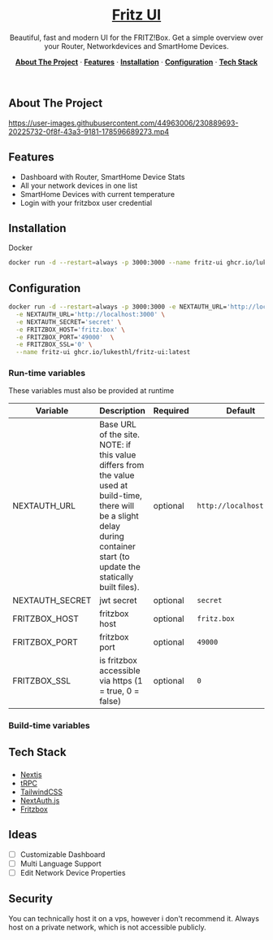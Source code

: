 <a href="https://github.com/lukesthl/fritz-ui">
  <h1 align="center">Fritz UI</h1>
</a>
<p align="center">
Beautiful, fast and modern UI for the FRITZ!Box. Get a simple overview over your Router, Networkdevices and SmartHome Devices. 
</p>
<p align="center">
  <a href="#about-the-project"><strong>About The Project</strong></a> ·
  <a href="#features"><strong>Features</strong></a> ·
  <a href="#installation"><strong>Installation</strong></a> ·
  <a href="#configuration"><strong>Configuration</strong></a> ·
  <a href="#tech-stack"><strong>Tech Stack</strong></a>
</p>
<br/>

## About The Project

https://user-images.githubusercontent.com/44963006/230889693-20225732-0f8f-43a3-9181-178596689273.mp4

## Features

- Dashboard with Router, SmartHome Device Stats
- All your network devices in one list
- SmartHome Devices with current temperature
- Login with your fritzbox user credential

## Installation

Docker

```bash
docker run -d --restart=always -p 3000:3000 --name fritz-ui ghcr.io/lukesthl/fritz-ui:latest
```

## Configuration

```bash
docker run -d --restart=always -p 3000:3000 -e NEXTAUTH_URL='http://localhost:3000' \
  -e NEXTAUTH_URL='http://localhost:3000' \
  -e NEXTAUTH_SECRET='secret' \
  -e FRITZBOX_HOST='fritz.box' \
  -e FRITZBOX_PORT='49000'  \
  -e FRITZBOX_SSL='0' \
  --name fritz-ui ghcr.io/lukesthl/fritz-ui:latest
```

### Run-time variables

These variables must also be provided at runtime

| Variable        | Description                                                                                                                                                                      | Required | Default                 |
| --------------- | -------------------------------------------------------------------------------------------------------------------------------------------------------------------------------- | -------- | ----------------------- |
| NEXTAUTH_URL    | Base URL of the site. NOTE: if this value differs from the value used at build-time, there will be a slight delay during container start (to update the statically built files). | optional | `http://localhost:3000` |
| NEXTAUTH_SECRET | jwt secret                                                                                                                                                                       | optional | `secret`                |
| FRITZBOX_HOST   | fritzbox host                                                                                                                                                                    | optional | `fritz.box`             |
| FRITZBOX_PORT   | fritzbox port                                                                                                                                                                    | optional | `49000`                 |
| FRITZBOX_SSL    | is fritzbox accessible via https (1 = true, 0 = false)                                                                                                                           | optional | `0`                     |

### Build-time variables

## Tech Stack

###

- [Nextjs](https://nextjs.org/)
- [tRPC](https://trpc.io/)
- [TailwindCSS](https://tailwindcss.com/)
- [NextAuth.js](https://next-auth.js.org/)
- [Fritzbox](https://github.com/lukesthl/fritzbox)

## Ideas

- [ ] Customizable Dashboard
- [ ] Multi Language Support
- [ ] Edit Network Device Properties

## Security

You can technically host it on a vps, however i don't recommend it. Always host on a private network, which is not accessible publicly.
